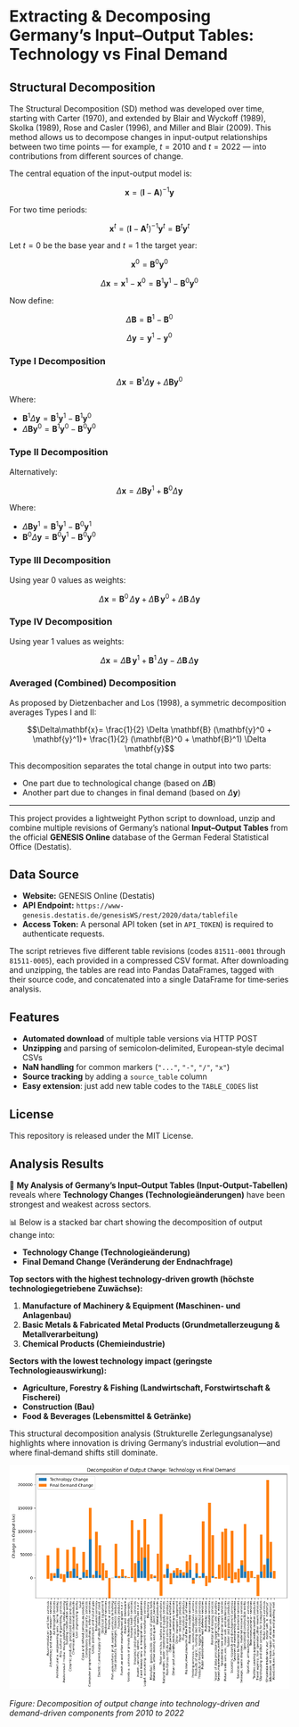 
# Extracting & Decomposing Germany’s Input–Output Tables: Technology vs Final Demand

## Structural Decomposition

The Structural Decomposition (SD) method was developed over time, starting with Carter (1970), and extended by Blair and Wyckoff (1989), Skolka (1989), Rose and Casler (1996), and Miller and Blair (2009).
This method allows us to decompose changes in input-output relationships between two time points — for example, $t = 2010$ and $t = 2022$ — into contributions from different sources of change.

The central equation of the input-output model is:

$$
\mathbf{x} = (\mathbf{I} - \mathbf{A})^{-1} \mathbf{y}
$$

For two time periods:

$$
\mathbf{x}^t = (\mathbf{I} - \mathbf{A}^t)^{-1} \mathbf{y}^t = \mathbf{B}^t \mathbf{y}^t
$$

Let $t = 0$ be the base year and $t = 1$ the target year:

$$
\mathbf{x}^0 = \mathbf{B}^0 \mathbf{y}^0
$$

$$
\Delta\mathbf{x} = \mathbf{x}^1 - \mathbf{x}^0 = \mathbf{B}^1 \mathbf{y}^1 - \mathbf{B}^0 \mathbf{y}^0
$$

Now define:

$$
\Delta \mathbf{B} = \mathbf{B}^1 - \mathbf{B}^0
$$

$$
\Delta \mathbf{y} = \mathbf{y}^1 - \mathbf{y}^0
$$

### Type I Decomposition

$$
\Delta\mathbf{x} = \mathbf{B}^1 \Delta \mathbf{y} + \Delta \mathbf{B} \mathbf{y}^0
$$

Where:

* $\mathbf{B}^1 \Delta \mathbf{y} = \mathbf{B}^1 \mathbf{y}^1 - \mathbf{B}^1 \mathbf{y}^0$
* $\Delta \mathbf{B} \mathbf{y}^0 = \mathbf{B}^1 \mathbf{y}^0 - \mathbf{B}^0 \mathbf{y}^0$

### Type II Decomposition

Alternatively:

$$
\Delta\mathbf{x} = \Delta \mathbf{B} \mathbf{y}^1 + \mathbf{B}^0 \Delta \mathbf{y}
$$

Where:

* $\Delta \mathbf{B} \mathbf{y}^1 = \mathbf{B}^1 \mathbf{y}^1 - \mathbf{B}^0 \mathbf{y}^1$
* $\mathbf{B}^0 \Delta \mathbf{y} = \mathbf{B}^0 \mathbf{y}^1 - \mathbf{B}^0 \mathbf{y}^0$

### Type III Decomposition

Using year 0 values as weights:

$$\Delta\mathbf{x}= \mathbf{B}^0\,\Delta \mathbf{y}+ \Delta \mathbf{B}\,\mathbf{y}^0+ \Delta \mathbf{B}\,\Delta \mathbf{y}$$

### Type IV Decomposition

Using year 1 values as weights:

$$
\Delta\mathbf{x}= \Delta \mathbf{B}\,\mathbf{y}^1 + \mathbf{B}^1\,\Delta \mathbf{y} - \Delta \mathbf{B}\,\Delta \mathbf{y}
$$

### Averaged (Combined) Decomposition

As proposed by Dietzenbacher and Los (1998), a symmetric decomposition averages Types I and II:

$$\Delta\mathbf{x}= \frac{1}{2} \Delta \mathbf{B} (\mathbf{y}^0 + \mathbf{y}^1)+ \frac{1}{2} (\mathbf{B}^0 + \mathbf{B}^1) \Delta \mathbf{y}$$

This decomposition separates the total change in output into two parts:

* One part due to technological change (based on $\Delta \mathbf{B}$)
* Another part due to changes in final demand (based on $\Delta \mathbf{y}$)

---



This project provides a lightweight Python script to download, unzip and combine multiple revisions of Germany’s national **Input–Output Tables** from the official **GENESIS Online** database of the German Federal Statistical Office (Destatis).

## Data Source

- **Website:** GENESIS Online (Destatis)  
- **API Endpoint:** `https://www-genesis.destatis.de/genesisWS/rest/2020/data/tablefile`  
- **Access Token:** A personal API token (set in `API_TOKEN`) is required to authenticate requests.

The script retrieves five different table revisions (codes `81511-0001` through `81511-0005`), each provided in a compressed CSV format. After downloading and unzipping, the tables are read into Pandas DataFrames, tagged with their source code, and concatenated into a single DataFrame for time‑series analysis.

## Features

- **Automated download** of multiple table versions via HTTP POST  
- **Unzipping** and parsing of semicolon‑delimited, European‑style decimal CSVs  
- **NaN handling** for common markers (`"..."`, `"-"`, `"/"`, `"x"`)  
- **Source tracking** by adding a `source_table` column  
- **Easy extension**: just add new table codes to the `TABLE_CODES` list  


## License

This repository is released under the MIT License.


## Analysis Results

🔎 **My Analysis of Germany’s Input–Output Tables (Input‑Output‑Tabellen)** reveals where **Technology Changes (Technologieänderungen)** have been strongest and weakest across sectors.

📊 Below is a stacked bar chart showing the decomposition of output change into:

- **Technology Change (Technologieänderung)**
- **Final Demand Change (Veränderung der Endnachfrage)**

**Top sectors with the highest technology-driven growth (höchste technologiegetriebene Zuwächse):**

1. **Manufacture of Machinery & Equipment (Maschinen‑ und Anlagenbau)**
2. **Basic Metals & Fabricated Metal Products (Grundmetallerzeugung & Metallverarbeitung)**
3. **Chemical Products (Chemieindustrie)**

**Sectors with the lowest technology impact (geringste Technologieauswirkung):**  
- **Agriculture, Forestry & Fishing (Landwirtschaft, Forstwirtschaft & Fischerei)**  
- **Construction (Bau)**  
- **Food & Beverages (Lebensmittel & Getränke)**  

This structural decomposition analysis (Strukturelle Zerlegungsanalyse) highlights where innovation is driving Germany’s industrial evolution—and where final‑demand shifts still dominate.

![Decomposition of Output Change](technology_changes_by_sectors.png)

*Figure: Decomposition of output change into technology-driven and demand-driven components from 2010 to 2022*  


